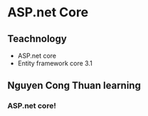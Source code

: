 # ASP.net Core 

## Teachnology
- ASP.net core 
- Entity framework core 3.1
## Nguyen Cong Thuan learning

### ASP.net core!